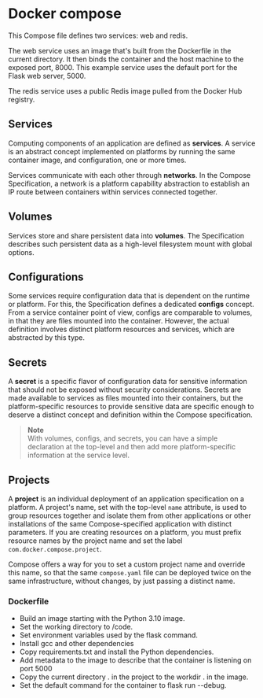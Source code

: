 # Docker compose
This Compose file defines two services: web and redis.

The web service uses an image that's built from the Dockerfile in the current directory.
It then binds the container and the host machine to the exposed port, 8000.
This example service uses the default port for the Flask web server, 5000.

The redis service uses a public Redis
image pulled from the Docker Hub registry.


## Services

Computing components of an application are defined as **services**. A service is an abstract concept implemented on platforms by running the same container image, and configuration, one or more times.

Services communicate with each other through **networks**. In the Compose Specification, a network is a platform capability abstraction to establish an IP route between containers within services connected together.

## Volumes

Services store and share persistent data into **volumes**. The Specification describes such persistent data as a high-level filesystem mount with global options.

## Configurations

Some services require configuration data that is dependent on the runtime or platform. For this, the Specification defines a dedicated **configs** concept. From a service container point of view, configs are comparable to volumes, in that they are files mounted into the container. However, the actual definition involves distinct platform resources and services, which are abstracted by this type.

## Secrets

A **secret** is a specific flavor of configuration data for sensitive information that should not be exposed without security considerations. Secrets are made available to services as files mounted into their containers, but the platform-specific resources to provide sensitive data are specific enough to deserve a distinct concept and definition within the Compose specification.

> **Note**  
> With volumes, configs, and secrets, you can have a simple declaration at the top-level and then add more platform-specific information at the service level.

## Projects

A **project** is an individual deployment of an application specification on a platform. A project's name, set with the top-level `name` attribute, is used to group resources together and isolate them from other applications or other installations of the same Compose-specified application with distinct parameters. If you are creating resources on a platform, you must prefix resource names by the project name and set the label `com.docker.compose.project`.

Compose offers a way for you to set a custom project name and override this name, so that the same `compose.yaml` file can be deployed twice on the same infrastructure, without changes, by just passing a distinct name.


### Dockerfile
- Build an image starting with the Python 3.10 image.
- Set the working directory to /code.
- Set environment variables used by the flask command.
- Install gcc and other dependencies
- Copy requirements.txt and install the Python dependencies.
- Add metadata to the image to describe that the container is listening on port 5000
- Copy the current directory . in the project to the workdir . in the image.
- Set the default command for the container to flask run --debug.
